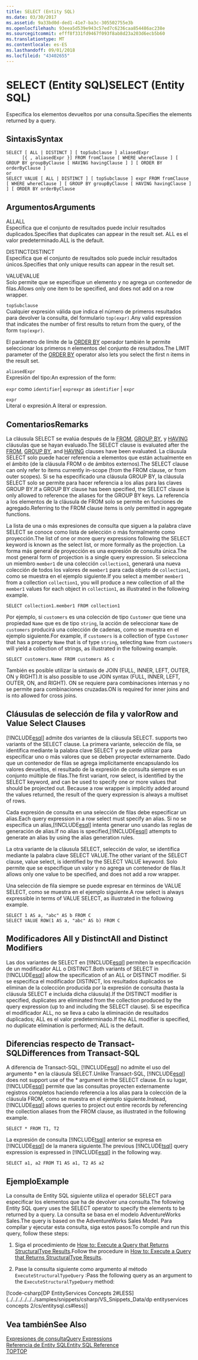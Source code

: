 ```yaml
---
title: SELECT (Entity SQL)
ms.date: 03/30/2017
ms.assetid: 9a33bd0d-ded1-41e7-ba3c-305502755e3b
ms.openlocfilehash: 93eea5d539e943c57ed7c6236caa854486ac238e
ms.sourcegitcommit: efff8f331fd9467f093f8ab8d23a203d6ecb5b60
ms.translationtype: MT
ms.contentlocale: es-ES
ms.lasthandoff: 09/01/2018
ms.locfileid: "43402655"
---
```

# <a name="select-entity-sql"></a><span data-ttu-id="ec93b-102">SELECT (Entity SQL)</span><span class="sxs-lookup"><span data-stu-id="ec93b-102">SELECT (Entity SQL)</span></span>
<span data-ttu-id="ec93b-103">Especifica los elementos devueltos por una consulta.</span><span class="sxs-lookup"><span data-stu-id="ec93b-103">Specifies the elements returned by a query.</span></span>  
  
## <a name="syntax"></a><span data-ttu-id="ec93b-104">Sintaxis</span><span class="sxs-lookup"><span data-stu-id="ec93b-104">Syntax</span></span>  
  
```  
SELECT [ ALL | DISTINCT ] [ topSubclause ] aliasedExpr   
      [{ , aliasedExpr }] FROM fromClause [ WHERE whereClause ] [ GROUP BY groupByClause [ HAVING havingClause ] ] [ ORDER BY orderByClause ]  
or  
SELECT VALUE [ ALL | DISTINCT ] [ topSubclause ] expr FROM fromClause [ WHERE whereClause ] [ GROUP BY groupByClause [ HAVING havingClause ] ] [ ORDER BY orderByClause  
```  
  
## <a name="arguments"></a><span data-ttu-id="ec93b-105">Argumentos</span><span class="sxs-lookup"><span data-stu-id="ec93b-105">Arguments</span></span>  
 <span data-ttu-id="ec93b-106">ALL</span><span class="sxs-lookup"><span data-stu-id="ec93b-106">ALL</span></span>  
 <span data-ttu-id="ec93b-107">Especifica que el conjunto de resultados puede incluir resultados duplicados.</span><span class="sxs-lookup"><span data-stu-id="ec93b-107">Specifies that duplicates can appear in the result set.</span></span> <span data-ttu-id="ec93b-108">ALL es el valor predeterminado.</span><span class="sxs-lookup"><span data-stu-id="ec93b-108">ALL is the default.</span></span>  
  
 <span data-ttu-id="ec93b-109">DISTINCT</span><span class="sxs-lookup"><span data-stu-id="ec93b-109">DISTINCT</span></span>  
 <span data-ttu-id="ec93b-110">Especifica que el conjunto de resultados solo puede incluir resultados únicos.</span><span class="sxs-lookup"><span data-stu-id="ec93b-110">Specifies that only unique results can appear in the result set.</span></span>  
  
 <span data-ttu-id="ec93b-111">VALUE</span><span class="sxs-lookup"><span data-stu-id="ec93b-111">VALUE</span></span>  
 <span data-ttu-id="ec93b-112">Solo permite que se especifique un elemento y no agrega un contenedor de filas.</span><span class="sxs-lookup"><span data-stu-id="ec93b-112">Allows only one item to be specified, and does not add on a row wrapper.</span></span>  
  
 `topSubclause`  
 <span data-ttu-id="ec93b-113">Cualquier expresión válida que indica el número de primeros resultados para devolver la consulta, del formulario `top(expr)`.</span><span class="sxs-lookup"><span data-stu-id="ec93b-113">Any valid expression that indicates the number of first results to return from the query, of the form `top(expr)`.</span></span>  
  
 <span data-ttu-id="ec93b-114">El parámetro de límite de la [ORDER BY](../../../../../../docs/framework/data/adonet/ef/language-reference/order-by-entity-sql.md) operador también le permite seleccionar los primeros n elementos del conjunto de resultados.</span><span class="sxs-lookup"><span data-stu-id="ec93b-114">The LIMIT parameter of the [ORDER BY](../../../../../../docs/framework/data/adonet/ef/language-reference/order-by-entity-sql.md) operator also lets you select the first n items in the result set.</span></span>  
  
 `aliasedExpr`  
 <span data-ttu-id="ec93b-115">Expresión del tipo:</span><span class="sxs-lookup"><span data-stu-id="ec93b-115">An expression of the form:</span></span>  
  
 <span data-ttu-id="ec93b-116">`expr` como `identifier`&#124; `expr`</span><span class="sxs-lookup"><span data-stu-id="ec93b-116">`expr` as `identifier` &#124; `expr`</span></span>  
  
 `expr`  
 <span data-ttu-id="ec93b-117">Literal o expresión.</span><span class="sxs-lookup"><span data-stu-id="ec93b-117">A literal or expression.</span></span>  
  
## <a name="remarks"></a><span data-ttu-id="ec93b-118">Comentarios</span><span class="sxs-lookup"><span data-stu-id="ec93b-118">Remarks</span></span>  
 <span data-ttu-id="ec93b-119">La cláusula SELECT se evalúa después de la [FROM](../../../../../../docs/framework/data/adonet/ef/language-reference/from-entity-sql.md), [GROUP BY](../../../../../../docs/framework/data/adonet/ef/language-reference/group-by-entity-sql.md), y [HAVING](../../../../../../docs/framework/data/adonet/ef/language-reference/having-entity-sql.md) cláusulas que se hayan evaluado.</span><span class="sxs-lookup"><span data-stu-id="ec93b-119">The SELECT clause is evaluated after the [FROM](../../../../../../docs/framework/data/adonet/ef/language-reference/from-entity-sql.md), [GROUP BY](../../../../../../docs/framework/data/adonet/ef/language-reference/group-by-entity-sql.md), and [HAVING](../../../../../../docs/framework/data/adonet/ef/language-reference/having-entity-sql.md) clauses have been evaluated.</span></span> <span data-ttu-id="ec93b-120">La cláusula SELECT solo puede hacer referencia a elementos que están actualmente en el ámbito (de la cláusula FROM o de ámbitos externos).</span><span class="sxs-lookup"><span data-stu-id="ec93b-120">The SELECT clause can only refer to items currently in-scope (from the FROM clause, or from outer scopes).</span></span> <span data-ttu-id="ec93b-121">Si se ha especificado una cláusula GROUP BY, la cláusula SELECT solo se permite para hacer referencia a los alias para las claves GROUP BY.</span><span class="sxs-lookup"><span data-stu-id="ec93b-121">If a GROUP BY clause has been specified, the SELECT clause is only allowed to reference the aliases for the GROUP BY keys.</span></span> <span data-ttu-id="ec93b-122">La referencia a los elementos de la cláusula de FROM solo se permite en funciones de agregado.</span><span class="sxs-lookup"><span data-stu-id="ec93b-122">Referring to the FROM clause items is only permitted in aggregate functions.</span></span>  
  
 <span data-ttu-id="ec93b-123">La lista de una o más expresiones de consulta que siguen a la palabra clave SELECT se conoce como lista de selección o más formalmente como proyección.</span><span class="sxs-lookup"><span data-stu-id="ec93b-123">The list of one or more query expressions following the SELECT keyword is known as the select list, or more formally as the projection.</span></span> <span data-ttu-id="ec93b-124">La forma más general de proyección es una expresión de consulta única.</span><span class="sxs-lookup"><span data-stu-id="ec93b-124">The most general form of projection is a single query expression.</span></span> <span data-ttu-id="ec93b-125">Si selecciona un miembro `member1` de una colección `collection1`, generará una nueva colección de todos los valores de `member1` para cada objeto de `collection1`, como se muestra en el ejemplo siguiente.</span><span class="sxs-lookup"><span data-stu-id="ec93b-125">If you select a member `member1` from a collection `collection1`, you will produce a new collection of all the `member1` values for each object in `collection1`, as illustrated in the following example.</span></span>  
  
```  
SELECT collection1.member1 FROM collection1  
```  
  
 <span data-ttu-id="ec93b-126">Por ejemplo, si `customers` es una colección de tipo `Customer` que tiene una propiedad `Name` que es de tipo `string`, la acción de seleccionar `Name` de `customers` producirá una colección de cadenas, como se muestra en el ejemplo siguiente.</span><span class="sxs-lookup"><span data-stu-id="ec93b-126">For example, if `customers` is a collection of type `Customer` that has a property `Name` that is of type `string`, selecting `Name` from `customers` will yield a collection of strings, as illustrated in the following example.</span></span>  
  
```  
SELECT customers.Name FROM customers AS c  
```  
  
 <span data-ttu-id="ec93b-127">También es posible utilizar la sintaxis de JOIN (FULL, INNER, LEFT, OUTER, ON y RIGHT).</span><span class="sxs-lookup"><span data-stu-id="ec93b-127">It is also possible to use JOIN syntax (FULL, INNER, LEFT, OUTER, ON, and RIGHT).</span></span> <span data-ttu-id="ec93b-128">ON se requiere para combinaciones internas y no se permite para combinaciones cruzadas.</span><span class="sxs-lookup"><span data-stu-id="ec93b-128">ON is required for inner joins and is nto allowed for cross joins.</span></span>  
  
## <a name="row-and-value-select-clauses"></a><span data-ttu-id="ec93b-129">Cláusulas de selección de fila y valor</span><span class="sxs-lookup"><span data-stu-id="ec93b-129">Row and Value Select Clauses</span></span>  
 [!INCLUDE[esql](../../../../../../includes/esql-md.md)]<span data-ttu-id="ec93b-130"> admite dos variantes de la cláusula SELECT.</span><span class="sxs-lookup"><span data-stu-id="ec93b-130"> supports two variants of the SELECT clause.</span></span> <span data-ttu-id="ec93b-131">La primera variante, selección de fila, se identifica mediante la palabra clave SELECT y se puede utilizar para especificar uno o más valores que se deben proyectar externamente. Dado que un contenedor de filas se agrega implícitamente encapsulando los valores devueltos, el resultado de la expresión de consulta siempre es un conjunto múltiple de filas.</span><span class="sxs-lookup"><span data-stu-id="ec93b-131">The first variant, row select, is identified by the SELECT keyword, and can be used to specify one or more values that should be projected out. Because a row wrapper is implicitly added around the values returned, the result of the query expression is always a multiset of rows.</span></span>  
  
 <span data-ttu-id="ec93b-132">Cada expresión de consulta en una selección de filas debe especificar un alias.</span><span class="sxs-lookup"><span data-stu-id="ec93b-132">Each query expression in a row select must specify an alias.</span></span> <span data-ttu-id="ec93b-133">Si no se especifica un alias,[!INCLUDE[esql](../../../../../../includes/esql-md.md)] intenta generar uno usando las reglas de generación de alias.</span><span class="sxs-lookup"><span data-stu-id="ec93b-133">If no alias is specified,[!INCLUDE[esql](../../../../../../includes/esql-md.md)] attempts to generate an alias by using the alias generation rules.</span></span>  
  
 <span data-ttu-id="ec93b-134">La otra variante de la cláusula SELECT, selección de valor, se identifica mediante la palabra clave SELECT VALUE.</span><span class="sxs-lookup"><span data-stu-id="ec93b-134">The other variant of the SELECT clause, value select, is identified by the SELECT VALUE keyword.</span></span> <span data-ttu-id="ec93b-135">Solo permite que se especifique un valor y no agrega un contenedor de filas.</span><span class="sxs-lookup"><span data-stu-id="ec93b-135">It allows only one value to be specified, and does not add a row wrapper.</span></span>  
  
 <span data-ttu-id="ec93b-136">Una selección de fila siempre se puede expresar en términos de VALUE SELECT, como se muestra en el ejemplo siguiente.</span><span class="sxs-lookup"><span data-stu-id="ec93b-136">A row select is always expressible in terms of VALUE SELECT, as illustrated in the following example.</span></span>  
  
```  
SELECT 1 AS a, "abc" AS b FROM C  
SELECT VALUE ROW(1 AS a, "abc" AS b) FROM C   
```  
  
## <a name="all-and-distinct-modifiers"></a><span data-ttu-id="ec93b-137">Modificadores All y Distinct</span><span class="sxs-lookup"><span data-stu-id="ec93b-137">All and Distinct Modifiers</span></span>  
 <span data-ttu-id="ec93b-138">Las dos variantes de SELECT en [!INCLUDE[esql](../../../../../../includes/esql-md.md)] permiten la especificación de un modificador ALL o DISTINCT.</span><span class="sxs-lookup"><span data-stu-id="ec93b-138">Both variants of SELECT in [!INCLUDE[esql](../../../../../../includes/esql-md.md)] allow the specification of an ALL or DISTINCT modifier.</span></span> <span data-ttu-id="ec93b-139">Si se especifica el modificador DISTINCT, los resultados duplicados se eliminan de la colección producida por la expresión de consulta (hasta la cláusula SELECT e incluida dicha cláusula).</span><span class="sxs-lookup"><span data-stu-id="ec93b-139">If the DISTINCT modifier is specified, duplicates are eliminated from the collection produced by the query expression (up to and including the SELECT clause).</span></span> <span data-ttu-id="ec93b-140">Si se especifica el modificador ALL, no se lleva a cabo la eliminación de resultados duplicados; ALL es el valor predeterminado.</span><span class="sxs-lookup"><span data-stu-id="ec93b-140">If the ALL modifier is specified, no duplicate elimination is performed; ALL is the default.</span></span>  
  
## <a name="differences-from-transact-sql"></a><span data-ttu-id="ec93b-141">Diferencias respecto de Transact-SQL</span><span class="sxs-lookup"><span data-stu-id="ec93b-141">Differences from Transact-SQL</span></span>  
 <span data-ttu-id="ec93b-142">A diferencia de Transact-SQL, [!INCLUDE[esql](../../../../../../includes/esql-md.md)] no admite el uso del argumento \* en la cláusula SELECT.</span><span class="sxs-lookup"><span data-stu-id="ec93b-142">Unlike Transact-SQL, [!INCLUDE[esql](../../../../../../includes/esql-md.md)] does not support use of the \* argument in the SELECT clause.</span></span>  <span data-ttu-id="ec93b-143">En su lugar, [!INCLUDE[esql](../../../../../../includes/esql-md.md)] permite que las consultas proyecten externamente registros completos haciendo referencia a los alias para la colección de la cláusula FROM, como se muestra en el ejemplo siguiente.</span><span class="sxs-lookup"><span data-stu-id="ec93b-143">Instead, [!INCLUDE[esql](../../../../../../includes/esql-md.md)] allows queries to project out entire records by referencing the collection aliases from the FROM clause, as illustrated in the following example.</span></span>  
  
```  
SELECT * FROM T1, T2  
```  
  
 <span data-ttu-id="ec93b-144">La expresión de consulta [!INCLUDE[tsql](../../../../../../includes/tsql-md.md)] anterior se expresa en [!INCLUDE[esql](../../../../../../includes/esql-md.md)] de la manera siguiente.</span><span class="sxs-lookup"><span data-stu-id="ec93b-144">The previous [!INCLUDE[tsql](../../../../../../includes/tsql-md.md)] query expression is expressed in [!INCLUDE[esql](../../../../../../includes/esql-md.md)] in the following way.</span></span>  
  
```  
SELECT a1, a2 FROM T1 AS a1, T2 AS a2  
```  
  
## <a name="example"></a><span data-ttu-id="ec93b-145">Ejemplo</span><span class="sxs-lookup"><span data-stu-id="ec93b-145">Example</span></span>  
 <span data-ttu-id="ec93b-146">La consulta de Entity SQL siguiente utiliza el operador SELECT para especificar los elementos que ha de devolver una consulta.</span><span class="sxs-lookup"><span data-stu-id="ec93b-146">The following Entity SQL query uses the SELECT operator to specify the elements to be returned by a query.</span></span> <span data-ttu-id="ec93b-147">La consulta se basa en el modelo AdventureWorks Sales.</span><span class="sxs-lookup"><span data-stu-id="ec93b-147">The query is based on the AdventureWorks Sales Model.</span></span> <span data-ttu-id="ec93b-148">Para compilar y ejecutar esta consulta, siga estos pasos:</span><span class="sxs-lookup"><span data-stu-id="ec93b-148">To compile and run this query, follow these steps:</span></span>  
  
1.  <span data-ttu-id="ec93b-149">Siga el procedimiento de [How to: Execute a Query that Returns StructuralType Results](../../../../../../docs/framework/data/adonet/ef/how-to-execute-a-query-that-returns-structuraltype-results.md).</span><span class="sxs-lookup"><span data-stu-id="ec93b-149">Follow the procedure in [How to: Execute a Query that Returns StructuralType Results](../../../../../../docs/framework/data/adonet/ef/how-to-execute-a-query-that-returns-structuraltype-results.md).</span></span>  
  
2.  <span data-ttu-id="ec93b-150">Pase la consulta siguiente como argumento al método `ExecuteStructuralTypeQuery` :</span><span class="sxs-lookup"><span data-stu-id="ec93b-150">Pass the following query as an argument to the `ExecuteStructuralTypeQuery` method:</span></span>  
  
 [!code-csharp[DP EntityServices Concepts 2#LESS](../../../../../../samples/snippets/csharp/VS_Snippets_Data/dp entityservices concepts 2/cs/entitysql.cs#less)]  
  
## <a name="see-also"></a><span data-ttu-id="ec93b-151">Vea también</span><span class="sxs-lookup"><span data-stu-id="ec93b-151">See Also</span></span>  
 [<span data-ttu-id="ec93b-152">Expresiones de consulta</span><span class="sxs-lookup"><span data-stu-id="ec93b-152">Query Expressions</span></span>](../../../../../../docs/framework/data/adonet/ef/language-reference/query-expressions-entity-sql.md)  
 [<span data-ttu-id="ec93b-153">Referencia de Entity SQL</span><span class="sxs-lookup"><span data-stu-id="ec93b-153">Entity SQL Reference</span></span>](../../../../../../docs/framework/data/adonet/ef/language-reference/entity-sql-reference.md)  
 [<span data-ttu-id="ec93b-154">TOP</span><span class="sxs-lookup"><span data-stu-id="ec93b-154">TOP</span></span>](../../../../../../docs/framework/data/adonet/ef/language-reference/top-entity-sql.md)
